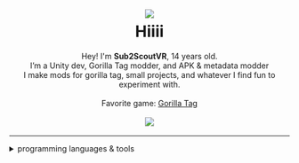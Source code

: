 <h1 align="center">
  <img src="https://media1.giphy.com/media/v1.Y2lkPTZjMDliOTUyYWlvcXByZTBiZXEwaW5hNGVkeTlwNjV0djUzODk4c3dtZG9qeGQ5cCZlcD12MV9naWZzX3NlYXJjaCZjdD1n/g88xUM1rTwjfLhoRYP/giphy.gif" width="40%">
  <br>Hiiii
</h1>

<p align="center">
Hey! I'm <b>Sub2ScoutVR</b>, 14 years old. <br>
I’m a Unity dev, Gorilla Tag modder, and APK & metadata modder<br>
I make mods for gorilla tag, small projects, and whatever I find fun to experiment with.<br><br>
Favorite game: <a href="https://store.steampowered.com/app/1533390/Gorilla_Tag/">Gorilla Tag <br><br><img src="https://shared.akamai.steamstatic.com/store_item_assets/steam/apps/1533390/header.jpg?t=1715638911" width="20%"></a></p>

---

<details>
  <summary>programming languages & tools</summary>
  <p align="center">  
    <a href="https://www.w3schools.com/python/" target="_blank" rel="noreferrer">  
      <img src="https://raw.githubusercontent.com/devicons/devicon/master/icons/python/python-original.svg" alt="python" width="40" height="40"/>  
    </a>
    <a href="https://developer.android.com/studio" target="_blank" rel="noreferrer">  
      <img src="https://raw.githubusercontent.com/devicons/devicon/master/icons/android/android-original.svg" alt="android" width="40" height="40"/>  
    </a>
    <a href="https://unity.com/" target="_blank" rel="noreferrer">  
      <img src="https://raw.githubusercontent.com/devicons/devicon/master/icons/unity/unity-original.svg" alt="unity" width="40" height="40"/>  
    </a>
  </p>
